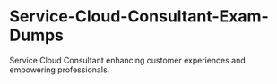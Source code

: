 # Service-Cloud-Consultant-Exam-Dumps
Service Cloud Consultant enhancing customer experiences and empowering professionals.

